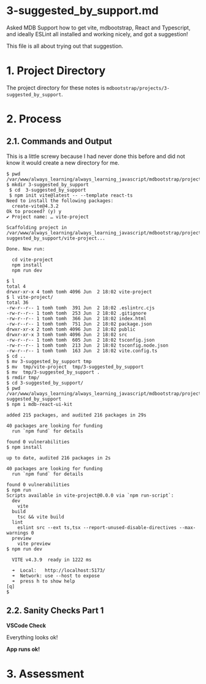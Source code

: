 
# 3-suggested_by_support.md

Asked MDB Support how to get vite, mdbootstrap, React and Typescript, and ideally ESLint all installed and working nicely,
and got a suggestion!

This file is all about trying out that suggestion.

# 1. Project Directory

The project directory for these notes is `mdbootstrap/projects/3-suggested_by_support`.

# 2. Process

## 2.1. Commands and Output

This is a little screwy because I had never done this before and did not know it would create a new directory for me.

```
$ pwd
/var/www/always_learning/always_learning_javascript/mdbootstrap/projects
$ mkdir 3-suggested_by_support
 $ cd  3-suggested_by_support
 $ npm init vite@latest -- --template react-ts
Need to install the following packages:
  create-vite@4.3.2
Ok to proceed? (y) y
✔ Project name: … vite-project

Scaffolding project in /var/www/always_learning/always_learning_javascript/mdbootstrap/projects/3-suggested_by_support/vite-project...

Done. Now run:

  cd vite-project
  npm install
  npm run dev

$ l
total 4
drwxr-xr-x 4 tomh tomh 4096 Jun  2 18:02 vite-project
$ l vite-project/
total 36
-rw-r--r-- 1 tomh tomh  391 Jun  2 18:02 .eslintrc.cjs
-rw-r--r-- 1 tomh tomh  253 Jun  2 18:02 .gitignore
-rw-r--r-- 1 tomh tomh  366 Jun  2 18:02 index.html
-rw-r--r-- 1 tomh tomh  751 Jun  2 18:02 package.json
drwxr-xr-x 2 tomh tomh 4096 Jun  2 18:02 public
drwxr-xr-x 3 tomh tomh 4096 Jun  2 18:02 src
-rw-r--r-- 1 tomh tomh  605 Jun  2 18:02 tsconfig.json
-rw-r--r-- 1 tomh tomh  213 Jun  2 18:02 tsconfig.node.json
-rw-r--r-- 1 tomh tomh  163 Jun  2 18:02 vite.config.ts
$ cd ..
$ mv 3-suggested_by_support tmp
$ mv  tmp/vite-project  tmp/3-suggested_by_support
$ mv  tmp/3-suggested_by_support .
$ rmdir tmp/
$ cd 3-suggested_by_support/
$ pwd
/var/www/always_learning/always_learning_javascript/mdbootstrap/projects/3-suggested_by_support
$ npm i mdb-react-ui-kit

added 215 packages, and audited 216 packages in 29s

40 packages are looking for funding
  run `npm fund` for details

found 0 vulnerabilities
$ npm install

up to date, audited 216 packages in 2s

40 packages are looking for funding
  run `npm fund` for details

found 0 vulnerabilities
$ npm run
Scripts available in vite-project@0.0.0 via `npm run-script`:
  dev
    vite
  build
    tsc && vite build
  lint
    eslint src --ext ts,tsx --report-unused-disable-directives --max-warnings 0
  preview
    vite preview
$ npm run dev

  VITE v4.3.9  ready in 1222 ms

  ➜  Local:   http://localhost:5173/
  ➜  Network: use --host to expose
  ➜  press h to show help
[q]
$
```

## 2.2. Sanity Checks Part 1

**VSCode Check**

Everything looks ok!

**App runs ok!**

# 3. Assessment

